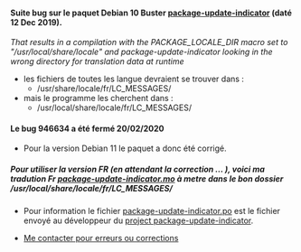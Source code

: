 
#### Suite bug sur le paquet Debian 10 Buster [ package-update-indicator](https://bugs.debian.org/cgi-bin/bugreport.cgi?bug=946634 "package-update-indicator is compiled with the wrong prefix") (daté 12 Dec 2019).
 *That results in a compilation with the PACKAGE_LOCALE_DIR macro set to "/usr/local/share/locale" and package-update-indicator looking in the wrong directory for translation data at runtime*

 - les fichiers de toutes les langue devraient se trouver dans :
   * /usr/share/locale/fr/LC_MESSAGES/
 - mais le programme les cherchent dans :
   * /usr/local/share/locale/fr/LC_MESSAGES/
   
####  Le bug 946634 a été fermé 20/02/2020
 * Pour la version Debian 11 le paquet a donc été corrigé.

##### Pour utiliser la version FR (en attendant la correction ... ), voici ma tradution Fr [package-update-indicator.mo](https://github.com/Bozosoft/demogit/blob/master/prg/lang/package-update-indicator.mo "fichier de langue : package-update-indicator.mo - Cliquez sur le bouton Download pour le télécharger") à metre dans le bon dossier /usr/local/share/locale/fr/LC_MESSAGES/

  * Pour information le fichier [package-update-indicator.po](https://github.com/Bozosoft/demogit/blob/master/prg/lang/package-update-indicator.po "fichier de langue : package-update-indicator.po - base de traduction") est le fichier envoyé au développeur du [project package-update-indicator](https://hg.guido-berhoerster.org/projects/package-update-indicator/ "logs du projet").

 * [Me contacter pour erreurs ou corrections](http://jc.etiemble.free.fr/ "Site Web perso")
